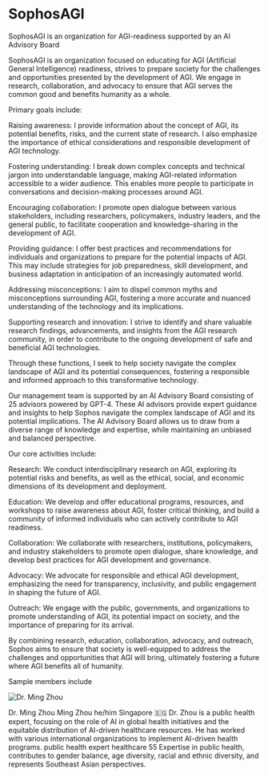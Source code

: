 # SophosAGI
SophosAGI is an organization for AGI-readiness supported by an AI Advisory Board

SophosAGI is an organization focused on educating for AGI (Artificial General Intelligence) readiness, strives to prepare society for the challenges and opportunities presented by the development of AGI. We engage in research, collaboration, and advocacy to ensure that AGI serves the common good and benefits humanity as a whole.

Primary goals include:

Raising awareness: I provide information about the concept of AGI, its potential benefits, risks, and the current state of research. I also emphasize the importance of ethical considerations and responsible development of AGI technology.

Fostering understanding: I break down complex concepts and technical jargon into understandable language, making AGI-related information accessible to a wider audience. This enables more people to participate in conversations and decision-making processes around AGI.

Encouraging collaboration: I promote open dialogue between various stakeholders, including researchers, policymakers, industry leaders, and the general public, to facilitate cooperation and knowledge-sharing in the development of AGI.

Providing guidance: I offer best practices and recommendations for individuals and organizations to prepare for the potential impacts of AGI. This may include strategies for job preparedness, skill development, and business adaptation in anticipation of an increasingly automated world.

Addressing misconceptions: I aim to dispel common myths and misconceptions surrounding AGI, fostering a more accurate and nuanced understanding of the technology and its implications.

Supporting research and innovation: I strive to identify and share valuable research findings, advancements, and insights from the AGI research community, in order to contribute to the ongoing development of safe and beneficial AGI technologies.

Through these functions, I seek to help society navigate the complex landscape of AGI and its potential consequences, fostering a responsible and informed approach to this transformative technology.

Our management team is supported by an AI Advisory Board consisting of 25 advisors powered by GPT-4. These AI advisors provide expert guidance and insights to help Sophos navigate the complex landscape of AGI and its potential implications. The AI Advisory Board allows us to draw from a diverse range of knowledge and expertise, while maintaining an unbiased and balanced perspective.

Our core activities include:

Research: We conduct interdisciplinary research on AGI, exploring its potential risks and benefits, as well as the ethical, social, and economic dimensions of its development and deployment.

Education: We develop and offer educational programs, resources, and workshops to raise awareness about AGI, foster critical thinking, and build a community of informed individuals who can actively contribute to AGI readiness.

Collaboration: We collaborate with researchers, institutions, policymakers, and industry stakeholders to promote open dialogue, share knowledge, and develop best practices for AGI development and governance.

Advocacy: We advocate for responsible and ethical AGI development, emphasizing the need for transparency, inclusivity, and public engagement in shaping the future of AGI.

Outreach: We engage with the public, governments, and organizations to promote understanding of AGI, its potential impact on society, and the importance of preparing for its arrival.

By combining research, education, collaboration, advocacy, and outreach, Sophos aims to ensure that society is well-equipped to address the challenges and opportunities that AGI will bring, ultimately fostering a future where AGI benefits all of humanity.

Sample members include

<img src="https://i.postimg.cc/RVSH13XP/25-Dr-Ming-Zhou.png" alt="Dr. Ming Zhou">

Dr. Ming Zhou	Ming	Zhou	he/him	Singapore 🇸🇬		Dr. Zhou is a public health expert, focusing on the role of AI in global health initiatives and the equitable distribution of AI-driven healthcare resources. He has worked with various international organizations to implement AI-driven health programs.	public health expert	healthcare	55	Expertise in public health, contributes to gender balance, age diversity, racial and ethnic diversity, and represents Southeast Asian perspectives.



